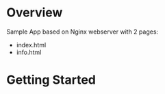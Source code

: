 # Overview

Sample App based on Nginx webserver with 2 pages: 

- index.html
- info.html

# Getting Started

